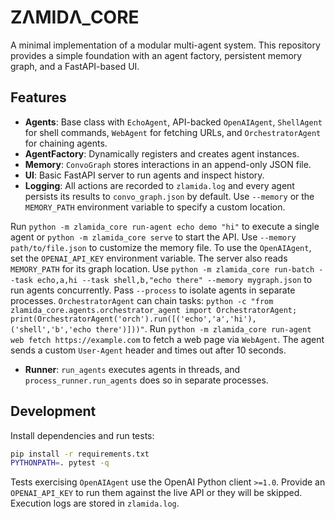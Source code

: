# ZΛMIDΛ_CORE

A minimal implementation of a modular multi-agent system. This repository provides a simple
foundation with an agent factory, persistent memory graph, and a FastAPI-based UI.

## Features

- **Agents**: Base class with `EchoAgent`, API-backed `OpenAIAgent`, `ShellAgent` for shell commands, `WebAgent` for fetching URLs, and `OrchestratorAgent` for chaining agents.
- **AgentFactory**: Dynamically registers and creates agent instances.
- **Memory**: `ConvoGraph` stores interactions in an append-only JSON file.
- **UI**: Basic FastAPI server to run agents and inspect history.
- **Logging**: All actions are recorded to `zlamida.log` and every agent
  persists its results to `convo_graph.json` by default. Use `--memory` or the
  `MEMORY_PATH` environment variable to specify a custom location.

Run `python -m zlamida_core run-agent echo demo "hi"` to execute a single agent or `python -m zlamida_core serve` to start the API. Use `--memory path/to/file.json` to customize the memory file. To use the `OpenAIAgent`, set the `OPENAI_API_KEY` environment variable. The server also reads `MEMORY_PATH` for its graph location.
Use `python -m zlamida_core run-batch --task echo,a,hi --task shell,b,"echo there" --memory mygraph.json` to run agents concurrently. Pass `--process` to isolate agents in separate processes.
`OrchestratorAgent` can chain tasks: `python -c "from zlamida_core.agents.orchestrator_agent import OrchestratorAgent; print(OrchestratorAgent('orch').run([('echo','a','hi'),('shell','b','echo there')]))"`.
Run `python -m zlamida_core run-agent web fetch https://example.com` to fetch a web page via `WebAgent`. The agent sends a custom `User-Agent` header and times out after 10 seconds.

- **Runner**: `run_agents` executes agents in threads, and `process_runner.run_agents` does so in separate processes.

## Development

Install dependencies and run tests:

```bash
pip install -r requirements.txt
PYTHONPATH=. pytest -q
```

Tests exercising `OpenAIAgent` use the OpenAI Python client `>=1.0`.
Provide an `OPENAI_API_KEY` to run them against the live API or they will
be skipped. Execution logs are stored in `zlamida.log`.
